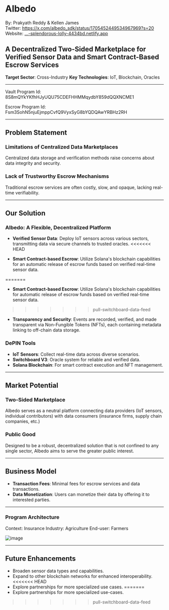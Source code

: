# Albedo
By: Prakyath Reddy & Kellen James  
Twitter: https://x.com/albedo_sdk/status/1705452449534967969?s=20
Website: […-splendorous-lolly-4434bd.netlify.app](https://650f3566e678fa5c1fa8b6fb--splendorous-lolly-4434bd.netlify.app/)

## A Decentralized Two-Sided Marketplace for Verified Sensor Data and Smart Contract-Based Escrow Services

**Target Sector**: Cross-Industry
**Key Technologies**: IoT, Blockchain, Oracles

---
  
Vault Program Id: 8S8mQYkYKfhHJyUQU75CDEFHHMMqydbY859dQQXNCME1  
   
Escrow Program Id: Fsm3SohN5njuEjmppCvfQ9VyxSyG8bYQDQAwYRBHz2RH  
    
---

## Problem Statement
### Limitations of Centralized Data Marketplaces
Centralized data storage and verification methods raise concerns about data integrity and security.

### Lack of Trustworthy Escrow Mechanisms
Traditional escrow services are often costly, slow, and opaque, lacking real-time verifiability.

---

## Our Solution
### Albedo: A Flexible, Decentralized Platform

- **Verified Sensor Data**: Deploy IoT sensors across various sectors, transmitting data via secure channels to trusted oracles.
<<<<<<< HEAD

- **Smart Contract-based Escrow**: Utilize Solana's blockchain capabilities for an automatic release of escrow funds based on verified real-time sensor data.

=======

- **Smart Contract-based Escrow**: Utilize Solana's blockchain capabilities for automatic release of escrow funds based on verified real-time sensor data.

>>>>>>> pull-switchboard-data-feed
- **Transparency and Security**: Events are recorded, verified, and made transparent via Non-Fungible Tokens (NFTs), each containing metadata linking to off-chain data storage.

### DePIN Tools

- **IoT Sensors**: Collect real-time data across diverse scenarios.
- **Switchboard V3**: Oracle system for reliable and verified data.
- **Solana Blockchain**: For smart contract execution and NFT management.

---

## Market Potential
### Two-Sided Marketplace
Albedo serves as a neutral platform connecting data providers (IoT sensors, individual contributors) with data consumers (insurance firms, supply chain companies, etc.)

### Public Good
Designed to be a robust, decentralized solution that is not confined to any single sector, Albedo aims to serve the greater public interest.

---

## Business Model

- **Transaction Fees**: Minimal fees for escrow services and data transactions.
- **Data Monetization**: Users can monetize their data by offering it to interested parties.

---

### Program Architecture
Context: Insurance
Industry: Agriculture
End-user: Farmers

![image](https://github.com/Web3-Builders-Alliance/Albedo/assets/40018628/93ced263-d72d-4690-80a9-13946f5eaa50)

---

## Future Enhancements

- Broaden sensor data types and capabilities.
- Expand to other blockchain networks for enhanced interoperability.
<<<<<<< HEAD
- Explore partnerships for more specialized use cases.
=======
- Explore partnerships for more specialized use-cases.
>>>>>>> pull-switchboard-data-feed
